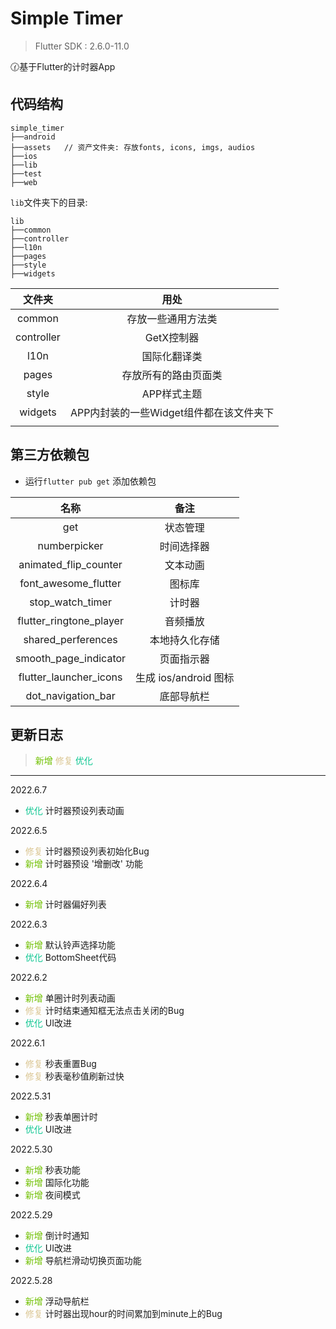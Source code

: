 # Simple Timer

> Flutter SDK : 2.6.0-11.0

🕜基于Flutter的计时器App



## 代码结构

```
simple_timer
├──android
├──assets	// 资产文件夹: 存放fonts, icons, imgs, audios
├──ios
├──lib
├──test
├──web
```

`lib`文件夹下的目录: 

```
lib
├──common
├──controller
├──l10n
├──pages
├──style
├──widgets
```

|   文件夹   |                  用处                   |
| :--------: | :-------------------------------------: |
|   common   |           存放一些通用方法类            |
| controller |               GetX控制器                |
|    l10n    |              国际化翻译类               |
|   pages    |          存放所有的路由页面类           |
|   style    |               APP样式主题               |
|  widgets   | APP内封装的一些Widget组件都在该文件夹下 |
|            |                                         |



## 第三方依赖包

- 运行`flutter pub get` 添加依赖包

|          名称           |         备注          |
| :---------------------: | :-------------------: |
|           get           |       状态管理        |
|      numberpicker       |      时间选择器       |
|  animated_flip_counter  |       文本动画        |
|  font_awesome_flutter   |        图标库         |
|    stop_watch_timer     |        计时器         |
| flutter_ringtone_player |       音频播放        |
|   shared_perferences    |    本地持久化存储     |
|  smooth_page_indicator  |      页面指示器       |
| flutter_launcher_icons  | 生成 ios/android 图标 |
|   dot_navigation_bar    |      底部导航栏       |



## 更新日志

> <font color=#70c000>新增</font>	<font color=#dbc693>修复</font>	<font color=##a1c6c9>优化</font>

---

2022.6.7

- <font color=##a1c6c9>优化</font>  计时器预设列表动画

2022.6.5

- <font color=#dbc693>修复</font>  计时器预设列表初始化Bug
- <font color=#70c000>新增</font>  计时器预设 '增删改' 功能

2022.6.4

- <font color=#70c000>新增</font>  计时器偏好列表

2022.6.3

- <font color=#70c000>新增</font>  默认铃声选择功能
- <font color=##a1c6c9>优化</font>  BottomSheet代码

2022.6.2

- <font color=#70c000>新增</font>  单圈计时列表动画
- <font color=#dbc693>修复</font>  计时结束通知框无法点击关闭的Bug
- <font color=##a1c6c9>优化</font>  UI改进

2022.6.1

- <font color=#dbc693>修复</font>  秒表重置Bug
- <font color=#dbc693>修复</font>  秒表毫秒值刷新过快

2022.5.31

- <font color=#70c000>新增</font>  秒表单圈计时
- <font color=##a1c6c9>优化</font>  UI改进

2022.5.30

- <font color=#70c000>新增</font>  秒表功能
- <font color=#70c000>新增</font>  国际化功能
- <font color=#70c000>新增</font>  夜间模式

2022.5.29

- <font color=#70c000>新增</font>  倒计时通知
- <font color=##a1c6c9>优化</font>  UI改进
- <font color=#70c000>新增</font>  导航栏滑动切换页面功能

2022.5.28

- <font color=#70c000>新增</font>  浮动导航栏 
- <font color=#dbc693>修复</font>  计时器出现hour的时间累加到minute上的Bug

